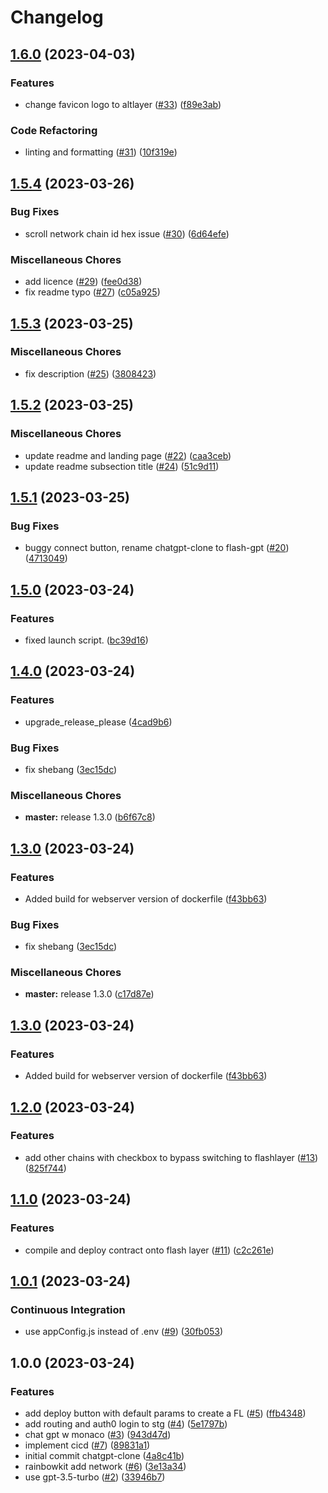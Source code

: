 # Changelog

## [1.6.0](https://github.com/alt-research/flashGPT/compare/v1.5.4...v1.6.0) (2023-04-03)


### Features

* change favicon logo to altlayer ([#33](https://github.com/alt-research/flashGPT/issues/33)) ([f89e3ab](https://github.com/alt-research/flashGPT/commit/f89e3abba8106d7808114fdf626aa52628d38774))


### Code Refactoring

* linting and formatting ([#31](https://github.com/alt-research/flashGPT/issues/31)) ([10f319e](https://github.com/alt-research/flashGPT/commit/10f319e8c2121d19540ffc79edbda062968c560d))

## [1.5.4](https://github.com/alt-research/flashGPT/compare/v1.5.3...v1.5.4) (2023-03-26)


### Bug Fixes

* scroll network chain id hex issue ([#30](https://github.com/alt-research/flashGPT/issues/30)) ([6d64efe](https://github.com/alt-research/flashGPT/commit/6d64efe420d744c101e3a767e99bbd091c508f57))


### Miscellaneous Chores

* add licence ([#29](https://github.com/alt-research/flashGPT/issues/29)) ([fee0d38](https://github.com/alt-research/flashGPT/commit/fee0d38df02ff3556d66985540f545c5a3efbddf))
* fix readme typo ([#27](https://github.com/alt-research/flashGPT/issues/27)) ([c05a925](https://github.com/alt-research/flashGPT/commit/c05a9258c0de874ea114ed3bebe05590047485b4))

## [1.5.3](https://github.com/alt-research/flashGPT/compare/v1.5.2...v1.5.3) (2023-03-25)


### Miscellaneous Chores

* fix description ([#25](https://github.com/alt-research/flashGPT/issues/25)) ([3808423](https://github.com/alt-research/flashGPT/commit/3808423c0c0ba92677c1fd3db2981f030f113c5a))

## [1.5.2](https://github.com/alt-research/flashGPT/compare/v1.5.1...v1.5.2) (2023-03-25)


### Miscellaneous Chores

* update readme and landing page ([#22](https://github.com/alt-research/flashGPT/issues/22)) ([caa3ceb](https://github.com/alt-research/flashGPT/commit/caa3cebc671090adab45881786c9ea78b2df1d12))
* update readme subsection title ([#24](https://github.com/alt-research/flashGPT/issues/24)) ([51c9d11](https://github.com/alt-research/flashGPT/commit/51c9d1144cbb8be6033ca11895b84c235260297e))

## [1.5.1](https://github.com/alt-research/flashGPT/compare/v1.5.0...v1.5.1) (2023-03-25)


### Bug Fixes

* buggy connect button, rename chatgpt-clone to flash-gpt ([#20](https://github.com/alt-research/flashGPT/issues/20)) ([4713049](https://github.com/alt-research/flashGPT/commit/4713049ae527dda8beb1e213532cb83a62c09f84))

## [1.5.0](https://github.com/alt-research/flashGPT/compare/v1.4.0...v1.5.0) (2023-03-24)


### Features

* fixed launch script. ([bc39d16](https://github.com/alt-research/flashGPT/commit/bc39d16da2260ac7c4f9fb3361062c2a4fc8d5bc))

## [1.4.0](https://github.com/alt-research/flashGPT/compare/v1.3.0...v1.4.0) (2023-03-24)


### Features

* upgrade_release_please ([4cad9b6](https://github.com/alt-research/flashGPT/commit/4cad9b6c0ed4698288f0fd4642015b074a71c4be))


### Bug Fixes

* fix shebang ([3ec15dc](https://github.com/alt-research/flashGPT/commit/3ec15dc222d38678a394f8a3a56e1644063d4b98))


### Miscellaneous Chores

* **master:** release 1.3.0 ([b6f67c8](https://github.com/alt-research/flashGPT/commit/b6f67c88984aa5468733019d56dd83f4cd6bd20f))

## [1.3.0](https://github.com/alt-research/flashGPT/compare/v1.2.0...v1.3.0) (2023-03-24)


### Features

* Added build for webserver version of dockerfile ([f43bb63](https://github.com/alt-research/flashGPT/commit/f43bb6313d8391fb3acc55a68fb432c5e389d837))


### Bug Fixes

* fix shebang ([3ec15dc](https://github.com/alt-research/flashGPT/commit/3ec15dc222d38678a394f8a3a56e1644063d4b98))


### Miscellaneous Chores

* **master:** release 1.3.0 ([c17d87e](https://github.com/alt-research/flashGPT/commit/c17d87e58692fb7d64d461da9ce0c59dfb90a8d2))

## [1.3.0](https://github.com/alt-research/flashGPT/compare/v1.2.0...v1.3.0) (2023-03-24)


### Features

* Added build for webserver version of dockerfile ([f43bb63](https://github.com/alt-research/flashGPT/commit/f43bb6313d8391fb3acc55a68fb432c5e389d837))

## [1.2.0](https://github.com/alt-research/flashGPT/compare/v1.1.0...v1.2.0) (2023-03-24)


### Features

* add other chains with checkbox to bypass switching to flashlayer ([#13](https://github.com/alt-research/flashGPT/issues/13)) ([825f744](https://github.com/alt-research/flashGPT/commit/825f7449434e2faecaefd972d1b6855d188f21f8))

## [1.1.0](https://github.com/alt-research/flashGPT/compare/v1.0.1...v1.1.0) (2023-03-24)


### Features

* compile and deploy contract onto flash layer ([#11](https://github.com/alt-research/flashGPT/issues/11)) ([c2c261e](https://github.com/alt-research/flashGPT/commit/c2c261eddb33c1b54eb5ab555a12ddcac70fd1a1))

## [1.0.1](https://github.com/alt-research/flashGPT/compare/v1.0.0...v1.0.1) (2023-03-24)


### Continuous Integration

* use appConfig.js instead of .env ([#9](https://github.com/alt-research/flashGPT/issues/9)) ([30fb053](https://github.com/alt-research/flashGPT/commit/30fb0534ccc1f3d964645116b68de33ab72b5e0a))

## 1.0.0 (2023-03-24)


### Features

* add deploy button with default params to create a FL ([#5](https://github.com/alt-research/flashGPT/issues/5)) ([ffb4348](https://github.com/alt-research/flashGPT/commit/ffb4348fe20e519f21847e0749a03a94ba4c1398))
* add routing and auth0 login to stg ([#4](https://github.com/alt-research/flashGPT/issues/4)) ([5e1797b](https://github.com/alt-research/flashGPT/commit/5e1797bb546a3d37f93761988bd822a6c22591f2))
* chat gpt w monaco ([#3](https://github.com/alt-research/flashGPT/issues/3)) ([943d47d](https://github.com/alt-research/flashGPT/commit/943d47de44b06ac8f4fde9c78171cb2434952e6b))
* implement cicd ([#7](https://github.com/alt-research/flashGPT/issues/7)) ([89831a1](https://github.com/alt-research/flashGPT/commit/89831a1f46d34a2c1ab1100bd37a48dcabf0f300))
* initial commit chatgpt-clone ([4a8c41b](https://github.com/alt-research/flashGPT/commit/4a8c41b26f59a07ad53c02a1d6cda0e1ed226f92))
* rainbowkit add network ([#6](https://github.com/alt-research/flashGPT/issues/6)) ([3e13a34](https://github.com/alt-research/flashGPT/commit/3e13a34854af3485adb33455472fe1c0f1b6562f))
* use gpt-3.5-turbo ([#2](https://github.com/alt-research/flashGPT/issues/2)) ([33946b7](https://github.com/alt-research/flashGPT/commit/33946b7c2bfcddb770e691f0100e3bf1d1b30aeb))
